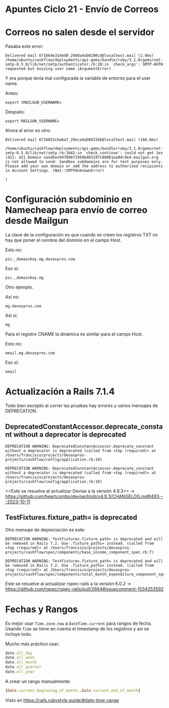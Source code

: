 # Apuntes Ciclo 21 - Envío de Correos

# Correos no salen desde el servidor

Pasaba este error:
```
Delivered mail 671664e31ebd0_29dda4ab0200cd@localhost.mail (2.9ms)
/home/ubuntu/cashflow/deployments/api-gems/bundle/ruby/3.1.0/gems/net-smtp-0.5.0/lib/net/smtp/authenticator.rb:20:in `check_args': SMTP-AUTH requested but missing user name (ArgumentError)
```

Y era porque tenía mal configurada la variable de entorno para el user name.

Antes:

```
export tMAILGUN_USERNAME=
```

Después:

```
export MAILGUN_USERNAME=
```

Ahora el error es otro:

```
Delivered mail 6716653cba6a7_29eca4ab06316b@localhost.mail (168.6ms)

/home/ubuntu/cashflow/deployments/api-gems/bundle/ruby/3.1.0/gems/net-smtp-0.5.0/lib/net/smtp.rb:1042:in `check_continue': could not get 3xx (421: 421 Domain sandbox947896f1956b403197c80061aa04c9e4.mailgun.org is not allowed to send: Sandbox subdomains are for test purposes only. Please add your own domain or add the address to authorized recipients in Account Settings. (Net::SMTPUnknownError)

)
```

# Configuración subdominio en Namecheap para envío de correo desde Mailgun

La clave de la configuración es que cuando se creen los registros TXT no hay que poner el nombre del dominio en el campo Host.

Esto no:
```
pic._domainkey.mg.devaspros.com
```

Eso sí:
```
pic._domainkey.mg
```

Otro ejemplo.

Así no:
```
mg.devaspros.com
```

Así sí:
```
mg
```

Para el registro CNAME la dinámica es similar para el campo Host.

Esto no:
```
email.mg.devaspros.com
```

Eso sí:
```
email
```

# Actualización a Rails 7.1.4

Todo bien excepto al correr las pruebas hay errores y varios mensajes de DEPRECATION.

## DeprecatedConstantAccessor.deprecate_constant without a deprecator is deprecated

```
DEPRECATION WARNING: DeprecatedConstantAccessor.deprecate_constant without a deprecator is deprecated (called from <top (required)> at /Users/francisco/projects/devaspros-projects/cashflow/config/application.rb:19)

DEPRECATION WARNING: DeprecatedConstantAccessor.deprecate_constant without a deprecator is deprecated (called from <top (required)> at /Users/francisco/projects/devaspros-projects/cashflow/config/application.rb:19)
```

==Este se resuelve al actualizar Devise a la versión 4.9.3== -> https://github.com/heartcombo/devise/blob/v4.9.3/CHANGELOG.md#493---2023-10-11

## TestFixtures.fixture_path= is deprecated

Otro mensaje de depreciación es este:
```
DEPRECATION WARNING: TestFixtures.fixture_path= is deprecated and will be removed in Rails 7.2. Use .fixture_paths= instead. (called from <top (required)> at /Users/francisco/projects/devaspros-projects/cashflow/spec/components/base_income_component_spec.rb:7)

DEPRECATION WARNING: TestFixtures.fixture_path= is deprecated and will be removed in Rails 7.2. Use .fixture_paths= instead. (called from <top (required)> at /Users/francisco/projects/devaspros-projects/cashflow/spec/components/total_month_expenditure_component_spec.rb:7)
```

Este se resuelve al actualizar rspec-rails a la versión 6.0.2 -> https://github.com/rspec/rspec-rails/pull/2664#issuecomment-1534253592

# Fechas y Rangos

Es mejor usar `Time.zone.now` a `DateTime.current` para rangos de fecha. Usando `Time` se tiene en cuenta el timestamp de los registros y así se incluye todo.

Mucho más práctico usar:
```ruby
date.all_day
date.all_week
date.all_month
date.all_quarter
date.all_year
```

A crear un rango manualmente:
```ruby
[Date.current.beginning_of_month..Date.current.end_of_month]
```

Visto en https://rails.rubystyle.guide/#date-time-range